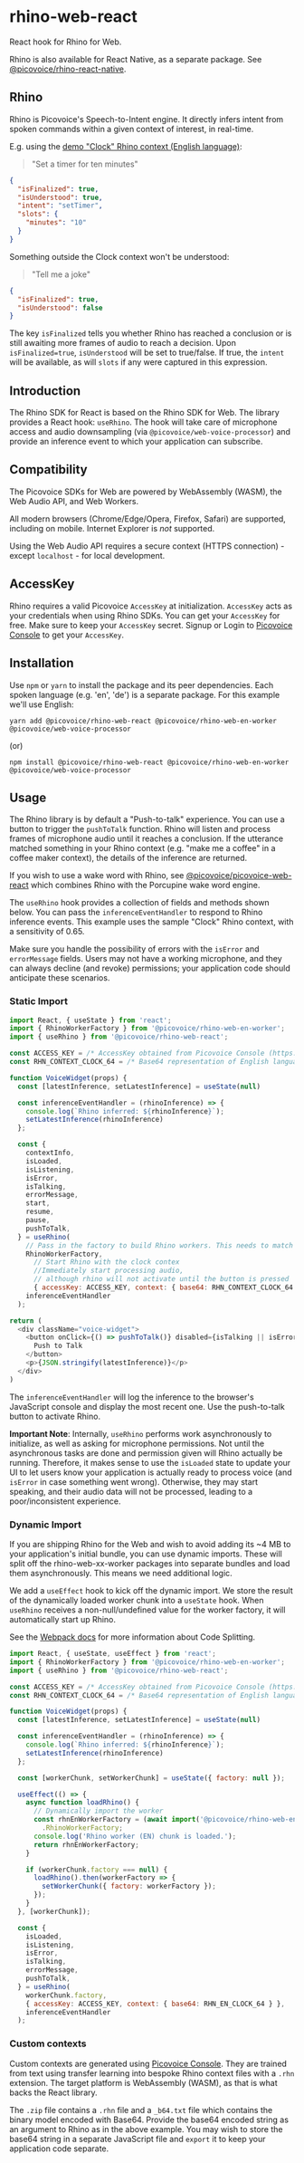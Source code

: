 # rhino-web-react

React hook for Rhino for Web.

Rhino is also available for React Native, as a separate package. See [@picovoice/rhino-react-native](https://www.npmjs.com/package/@picovoice/rhino-react-native).

## Rhino

Rhino is Picovoice's Speech-to-Intent engine. It directly infers intent from spoken commands within a given context of interest, in real-time.

E.g. using the [demo "Clock" Rhino context (English language)](https://github.com/Picovoice/rhino/blob/master/resources/contexts/wasm/clock_wasm.rhn):

> "Set a timer for ten minutes"

```json
{
  "isFinalized": true,
  "isUnderstood": true,
  "intent": "setTimer",
  "slots": {
    "minutes": "10"
  }
}
```

Something outside the Clock context won't be understood:

> "Tell me a joke"

```json
{
  "isFinalized": true,
  "isUnderstood": false
}
```

The key `isFinalized` tells you whether Rhino has reached a conclusion or is still awaiting more frames of audio to reach a decision. Upon `isFinalized=true`, `isUnderstood` will be set to true/false. If true, the `intent` will be available, as will `slots` if any were captured in this expression.

## Introduction

The Rhino SDK for React is based on the Rhino SDK for Web. The library provides a React hook: `useRhino`. The hook will take care of microphone access and audio downsampling (via `@picovoice/web-voice-processor`) and provide an inference event to which your application can subscribe.

## Compatibility

The Picovoice SDKs for Web are powered by WebAssembly (WASM), the Web Audio API, and Web Workers.

All modern browsers (Chrome/Edge/Opera, Firefox, Safari) are supported, including on mobile. Internet Explorer is _not_ supported.

Using the Web Audio API requires a secure context (HTTPS connection) - except `localhost` - for local development.

## AccessKey

Rhino requires a valid Picovoice `AccessKey` at initialization. `AccessKey` acts as your credentials when using Rhino SDKs.
You can get your `AccessKey` for free. Make sure to keep your `AccessKey` secret.
Signup or Login to [Picovoice Console](https://console.picovoice.ai/) to get your `AccessKey`.

## Installation

Use `npm` or `yarn` to install the package and its peer dependencies. Each spoken language (e.g. 'en', 'de') is a separate package. For this example we'll use English:

```console
yarn add @picovoice/rhino-web-react @picovoice/rhino-web-en-worker @picovoice/web-voice-processor
```

(or)

```console
npm install @picovoice/rhino-web-react @picovoice/rhino-web-en-worker @picovoice/web-voice-processor
```

## Usage

The Rhino library is by default a "Push-to-talk" experience. You can use a button to trigger the `pushToTalk` function. Rhino will listen and process frames of microphone audio until it reaches a conclusion. If the utterance matched something in your Rhino context (e.g. "make me a coffee" in a coffee maker context), the details of the inference are returned.

If you wish to use a wake word with Rhino, see [@picovoice/picovoice-web-react](https://www.npmjs.com/package/@picovoice/picovoice-web-react) which combines Rhino with the Porcupine wake word engine.

The `useRhino` hook provides a collection of fields and methods shown below. You can pass the `inferenceEventHandler` to respond to Rhino inference events. This example uses the sample "Clock" Rhino context, with a sensitivity of 0.65.

Make sure you handle the possibility of errors with the `isError` and `errorMessage` fields. Users may not have a working microphone, and they can always decline (and revoke) permissions; your application code should anticipate these scenarios.

### Static Import

```javascript
import React, { useState } from 'react';
import { RhinoWorkerFactory } from '@picovoice/rhino-web-en-worker';
import { useRhino } from '@picovoice/rhino-web-react';

const ACCESS_KEY = /* AccessKey obtained from Picovoice Console (https://console.picovoice.ai/) */
const RHN_CONTEXT_CLOCK_64 = /* Base64 representation of English language clock_wasm.rhn, omitted for brevity */

function VoiceWidget(props) {
  const [latestInference, setLatestInference] = useState(null)

  const inferenceEventHandler = (rhinoInference) => {
    console.log(`Rhino inferred: ${rhinoInference}`);
    setLatestInference(rhinoInference)
  };

  const {
    contextInfo,
    isLoaded,
    isListening,
    isError,
    isTalking,
    errorMessage,
    start,
    resume,
    pause,
    pushToTalk,
  } = useRhino(
    // Pass in the factory to build Rhino workers. This needs to match the context language below
    RhinoWorkerFactory,
      // Start Rhino with the clock contex
      //Immediately start processing audio,
      // although rhino will not activate until the button is pressed
      { accessKey: ACCESS_KEY, context: { base64: RHN_CONTEXT_CLOCK_64 }, start: true },
    inferenceEventHandler
  );

return (
  <div className="voice-widget">
    <button onClick={() => pushToTalk()} disabled={isTalking || isError || !isLoaded}>
      Push to Talk
    </button>
    <p>{JSON.stringify(latestInference)}</p>
  </div>
)
```

The `inferenceEventHandler` will log the inference to the browser's JavaScript console and display the most recent one. Use the push-to-talk button to activate Rhino.

**Important Note**: Internally, `useRhino` performs work asynchronously to initialize, as well as asking for microphone permissions. Not until the asynchronous tasks are done and permission given will Rhino actually be running. Therefore, it makes sense to use the `isLoaded` state to update your UI to let users know your application is actually ready to process voice (and `isError` in case something went wrong). Otherwise, they may start speaking, and their audio data will not be processed, leading to a poor/inconsistent experience.

### Dynamic Import

If you are shipping Rhino for the Web and wish to avoid adding its ~4 MB to your application's initial bundle, you can use dynamic imports. These will split off the rhino-web-xx-worker packages into separate bundles and load them asynchronously. This means we need additional logic.

We add a `useEffect` hook to kick off the dynamic import. We store the result of the dynamically loaded worker chunk into a `useState` hook. When `useRhino` receives a non-null/undefined value for the worker factory, it will automatically start up Rhino.

See the [Webpack docs](https://webpack.js.org/guides/code-splitting/) for more information about Code Splitting.

```javascript
import React, { useState, useEffect } from 'react';
import { RhinoWorkerFactory } from '@picovoice/rhino-web-en-worker';
import { useRhino } from '@picovoice/rhino-web-react';

const ACCESS_KEY = /* AccessKey obtained from Picovoice Console (https://console.picovoice.ai/) */
const RHN_CONTEXT_CLOCK_64 = /* Base64 representation of English language clock_wasm.rhn, omitted for brevity */

function VoiceWidget(props) {
  const [latestInference, setLatestInference] = useState(null)

  const inferenceEventHandler = (rhinoInference) => {
    console.log(`Rhino inferred: ${rhinoInference}`);
    setLatestInference(rhinoInference)
  };

  const [workerChunk, setWorkerChunk] = useState({ factory: null });

  useEffect(() => {
    async function loadRhino() {
      // Dynamically import the worker
      const rhnEnWorkerFactory = (await import('@picovoice/rhino-web-en-worker'))
        .RhinoWorkerFactory;
      console.log('Rhino worker (EN) chunk is loaded.');
      return rhnEnWorkerFactory;
    }

    if (workerChunk.factory === null) {
      loadRhino().then(workerFactory => {
        setWorkerChunk({ factory: workerFactory });
      });
    }
  }, [workerChunk]);

  const {
    isLoaded,
    isListening,
    isError,
    isTalking,
    errorMessage,
    pushToTalk,
  } = useRhino(
    workerChunk.factory,
    { accessKey: ACCESS_KEY, context: { base64: RHN_EN_CLOCK_64 } },
    inferenceEventHandler
  );
```

### Custom contexts

Custom contexts are generated using [Picovoice Console](https://console.picovoice.ai/). They are trained from text using transfer learning into bespoke Rhino context files with a `.rhn` extension. The target platform is WebAssembly (WASM), as that is what backs the React library.

The `.zip` file contains a `.rhn` file and a `_b64.txt` file which contains the binary model encoded with Base64. Provide the base64 encoded string as an argument to Rhino as in the above example. You may wish to store the base64 string in a separate JavaScript file and `export` it to keep your application code separate.
